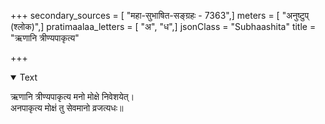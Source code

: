 +++
secondary_sources = [ "महा-सुभाषित-सङ्ग्रहः - 7363",]
meters = [ "अनुष्टुप् (श्लोक)",]
pratimaalaa_letters = [ "अ", "ध",]
jsonClass = "Subhaashita"
title = "ऋणानि त्रीण्यपाकृत्य"

+++

<details open><summary>Text</summary>

ऋणानि त्रीण्यपाकृत्य मनो मोक्षे निवेशयेत्।  
अनपाकृत्य मोक्षं तु सेवमानो व्रजत्यधः॥
</details>
